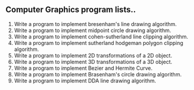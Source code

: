 ## Computer Graphics program lists..
1. Write a program to implement bresenham's line drawing algorithm.
2. Write a program to implement midpoint circle drawing algorithm.
3. Write a program to implement cohen-sutherland line clipping algorithm.
4. Write a program to implement sutherland hodgeman polygon clipping algorithm.
5. Write a program to implement 2D transformations of a 2D object.
6. Write a program to implement 3D transformations of a 3D object.
7. Write a program to implement Bezier and Hermite Curve. 
8. Write a program to implement Brasenham's circle drawing algorithm.
9. Write a program to implement DDA line drawing algorithm.